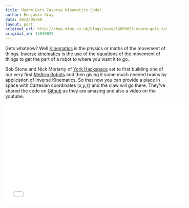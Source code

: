 ```yaml
---
title: MeArm Gets Inverse Kinematics Code!
author: Benjamin Gray
date: 2014/05/09
layout: post
original_url: http://shop.mime.co.uk/blogs/news/14090025-mearm-gets-inverse-kinematics-code
original_id: 14090025
---
```


Gets whatnow? Well [Kinematics](http://en.wikipedia.org/wiki/Kinematics "Kine-whatnow?")&nbsp;is the physics or maths of the movement of things. [Inverse kinematics](http://en.wikipedia.org/wiki/Inverse_kinematics) is the use of the equations of the movement of things to get the part of a robot to where you want it to go.&nbsp;

Bob Stone and Nick Moriarty of [York Hackspace](https://york.hackspace.org.uk/wiki/Main_Page)&nbsp;set to first building one of our very first [MeArm Robots](http://www.phenoptix.com/products/mearm-pocket-sized-robot-arm "MeArm - Small Robot Arm")&nbsp;and then giving it some much needed brains by application of Inverse Kinematics. So that now you can provide a place in space with Cartesian coordinates (x,y,z) and the claw will go there. They've shared the code on [Github](https://github.com/aquila12/me-arm-ik "IK+ MeArm - I loved IK+ best karate game ever.")&nbsp;as they are amazing and also a video on the youtube.&nbsp;

<iframe width="560" height="315" src="//www.youtube.com/embed/tAhnJ_6QN88" frameborder="0" allowfullscreen="allowfullscreen"></iframe>


